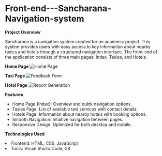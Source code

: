 # Front-end---Sancharana-Navigation-system
<b>Project Overview</b>

Sancharana is a navigation system created for an academic project. This system provides users with easy access to key information about nearby taxies and hotels through a structured navigation interface. The front-end of the application consists of three main pages: Index, Taxies, and Hotels.

<B>Home Page </b>
![Home Page](https://github.com/LakshikaSew/Front-end---Sancharana-Navigation-system/blob/f4b72c60d77c389cb30826e4875c2a61c00c6588/Screenshots/Index.png)

<b>Taxi Page </b>
![Feedback Form](https://github.com/LakshikaSew/Front-end---Sancharana-Navigation-system/blob/75bb42061e8f44c440e8d73ea7f4008795314701/Screenshots/Taxi.png)

<b>Hotel Page</b>
![Report Generation](screenshots/report_generation.png)

<b>Features</b>
<ul>
<li>Home Page (Index): Overview and quick navigation options.</li>

<li>Taxies Page: List of available taxi services with contact details.</li>

<li>Hotels Page: Information about nearby hotels with booking options.</li>

<li>Smooth Navigation: Intuitive navigation between pages.</li>

<li>Responsive Design: Optimized for both desktop and mobile.</li>
</ul>

<b>Technologies Used</b>

<li>Frontend: HTML, CSS, JavaScript</li>

<li>Tools: Visual Studio Code, Git</li>
